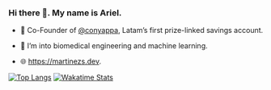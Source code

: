 ### Hi there 👋. My name is Ariel.

- 🔭 Co-Founder of [@conyappa](https://github.com/conyappa), Latam’s first prize-linked savings account.

- 🌱 I’m into biomedical engineering and machine learning.

- 🌐 https://martinezs.dev.

[![Top Langs](https://github-readme-stats.vercel.app/api/top-langs/?username=ariel-m-s&count_private=true&show_icons=true&langs_count=7&layout=compact&hide=jupyter%20notebook&custom_title=Top%20Langs)](https://github.com/anuraghazra/github-readme-stats) [![Wakatime Stats](https://github-readme-stats.vercel.app/api/wakatime?username=ariel&layout=compact&custom_title=Activity)](https://github.com/anuraghazra/github-readme-stats)
